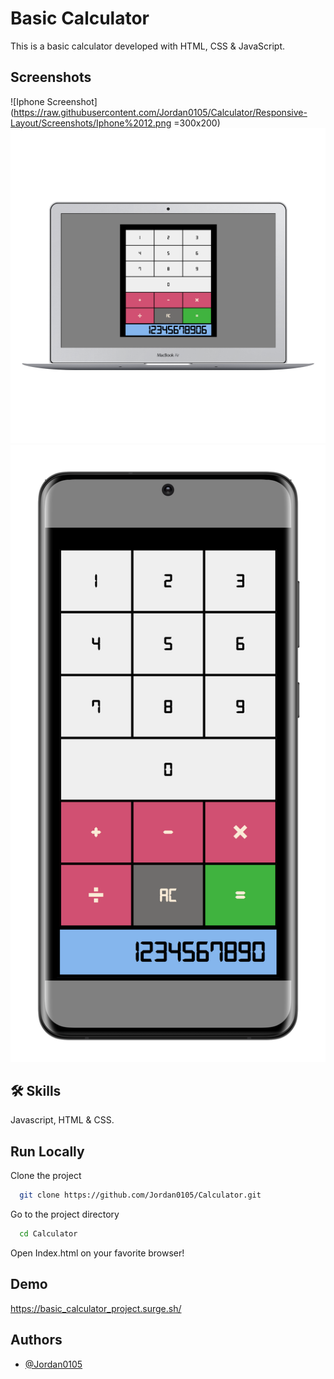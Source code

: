 
# Basic Calculator

This is a basic calculator developed with HTML, CSS & JavaScript.


## Screenshots

![Iphone Screenshot](https://raw.githubusercontent.com/Jordan0105/Calculator/Responsive-Layout/Screenshots/Iphone%2012.png =300x200)
![Macbook Air](https://raw.githubusercontent.com/Jordan0105/Calculator/Responsive-Layout/Screenshots/Mackbook%20Air.png)
![S20 Ultra](https://github.com/Jordan0105/Calculator/blob/Responsive-Layout/Screenshots/S20%20Ultra.png?raw=true)



## 🛠 Skills
Javascript, HTML & CSS.


## Run Locally

Clone the project

```bash
  git clone https://github.com/Jordan0105/Calculator.git
```

Go to the project directory

```bash
  cd Calculator
```

Open Index.html on your favorite browser!


## Demo

https://basic_calculator_project.surge.sh/


## Authors

- [@Jordan0105](https://github.com/Jordan0105)

